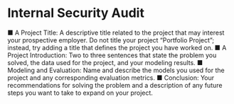 # Internal Security Audit

■ A Project Title: A descriptive title related to the project that may
interest your prospective employer. Do not title your project
“Portfolio Project”; instead, try adding a title that defines the
project you have worked on.
■ A Project Introduction: Two to three sentences that state the
problem you solved, the data used for the project, and your
modeling results.
■ Modeling and Evaluation: Name and describe the models you
used for the project and any corresponding evaluation metrics.
■ Conclusion: Your recommendations for solving the problem and a
description of any future steps you want to take to expand on your
project.
